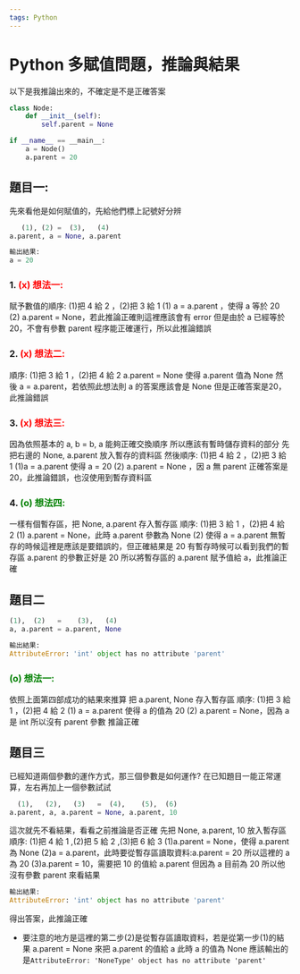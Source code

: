 ```yaml
---
tags: Python
---
```


# Python 多賦值問題，推論與結果


以下是我推論出來的，不確定是不是正確答案
```python
class Node:
	def __init__(self):
		self.parent = None

if __name__ == __main__:
	a = Node()
	a.parent = 20
```


## 題目一:
先來看他是如何賦值的，先給他們標上記號好分辨
```python
   (1), (2) =  (3),   (4)
a.parent, a = None, a.parent

輸出結果:
a = 20
```
### 1. <font color='red'>(x) 想法一:</font>

賦予數值的順序: (1)把 4 給 2 ，(2)把 3 給 1
(1) a = a.parent ，使得 a 等於 20
(2) a.parent = None，若此推論正確則這裡應該會有 error
但是由於 a 已經等於 20，不會有參數 parent
程序能正確運行，所以此推論錯誤

### 2. <font color='red'>(x) 想法二:</font>

順序: (1)把 3 給 1 ，(2)把 4 給 2
a.parent = None 使得 a.parent 值為 None
然後 a = a.parent，若依照此想法則 a 的答案應該會是 None
但是正確答案是20，此推論錯誤

### 3. <font color='red'>(x) 想法三:</font>

因為依照基本的 a, b = b, a 能夠正確交換順序
所以應該有暫時儲存資料的部分
先把右邊的 None, a.parent 放入暫存的資料區
然後順序: (1)把 4 給 2 ，(2)把 3 給 1
(1)a = a.parent 使得 a = 20
(2) a.parent = None ，因 a 無 parent
正確答案是20，此推論錯誤，也沒使用到暫存資料區
### 4. <font color='green'>(o) 想法四:</font>

一樣有個暫存區，把 None, a.parent 存入暫存區
順序: (1)把 3 給 1 ，(2)把 4 給 2
(1) a.parent = None，此時 a.parent 參數為 None
(2) 使得 a = a.parent
無暫存的時候這裡是應該是要錯誤的，但正確結果是 20
有暫存時候可以看到我們的暫存區 a.parent 的參數正好是 20 
所以將暫存區的 a.parent 賦予值給 a，此推論正確

## 題目二
```python
(1),  (2)   =    (3),   (4)
a, a.parent = a.parent, None

輸出結果:
AttributeError: 'int' object has no attribute 'parent'
```
### <font color='green'>(o) 想法一:</font>
依照上面第四部成功的結果來推算
把 a.parent, None 存入暫存區
順序: (1)把 3 給 1 ，(2)把 4 給 2
(1) a = a.parent 使得 a 的值為 20
(2) a.parent = None，因為 a 是 int 所以沒有 parent 參數
推論正確

## 題目三
已經知道兩個參數的運作方式，那三個參數是如何運作?
在已知題目一能正常運算，左右再加上一個參數試試
```python
  (1),   (2),   (3)   =  (4),    (5),  (6)
a.parent, a, a.parent = None, a.parent, 10
```
這次就先不看結果，看看之前推論是否正確
先把 None, a.parent, 10 放入暫存區
順序: (1)把 4 給 1 ,(2)把 5 給 2 ,(3)把 6 給 3
(1)a.parent = None，使得 a.parent 為 None
(2)a = a.parent，此時要從暫存區讀取資料:a.parent = 20
所以這裡的 a 為 20
(3)a.parent = 10，需要把 10 的值給 a.parent
但因為 a 目前為 20 所以他沒有參數 parent
來看結果
```python
輸出結果:
AttributeError: 'int' object has no attribute 'parent'
```
得出答案，此推論正確
* 要注意的地方是這裡的第二步(2)是從暫存區讀取資料，若是從第一步(1)的結果 a.parent = None 來把 a.parent 的值給 a 此時 a 的值為 None 應該輸出的是```AttributeError: 'NoneType' object has no attribute 'parent'```
